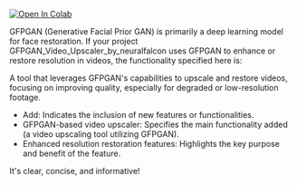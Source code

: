 [![Open In Colab](https://colab.research.google.com/assets/colab-badge.svg)](https://colab.research.google.com/github/neuralfalconbackup/GFPGAN-video-upscale/blob/main/GFPGAN_Video_upscaler_by_neuralfalcon.ipynb) <br>

GFPGAN (Generative Facial Prior GAN) is primarily a deep learning model for face restoration. If your project GFPGAN_Video_Upscaler_by_neuralfalcon uses GFPGAN to enhance or restore resolution in videos, the functionality specified here is:

A tool that leverages GFPGAN's capabilities to upscale and restore videos, focusing on improving quality, especially for degraded or low-resolution footage.

- Add: Indicates the inclusion of new features or functionalities.
- GFPGAN-based video upscaler: Specifies the main functionality added (a video upscaling tool utilizing GFPGAN).
- Enhanced resolution restoration features: Highlights the key purpose and benefit of the feature.

It's clear, concise, and informative! 
